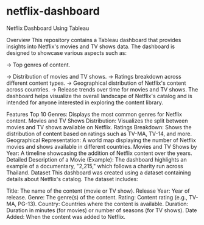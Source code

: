 # netflix-dashboard
Netflix Dashboard Using Tableau

Overview
This repository contains a Tableau dashboard that provides insights into Netflix's movies and TV shows data. The dashboard is designed to showcase various aspects such as:

-> Top genres of content.

-> Distribution of movies and TV shows.
-> Ratings breakdown across different content types.
-> Geographical distribution of Netflix's content across countries.
-> Release trends over time for movies and TV shows.
The dashboard helps visualize the overall landscape of Netflix's catalog and is intended for anyone interested in exploring the content library.


Features
Top 10 Genres: Displays the most common genres for Netflix content.
Movies and TV Shows Distribution: Visualizes the split between movies and TV shows available on Netflix.
Ratings Breakdown: Shows the distribution of content based on ratings such as TV-MA, TV-14, and more.
Geographical Representation: A world map displaying the number of Netflix movies and shows available in different countries.
Movies and TV Shows by Year: A timeline showcasing the addition of Netflix content over the years.
Detailed Description of a Movie (Example): The dashboard highlights an example of a documentary, "2,215," which follows a charity run across Thailand.
Dataset
This dashboard was created using a dataset containing details about Netflix's catalog. The dataset includes:

Title: The name of the content (movie or TV show).
Release Year: Year of release.
Genre: The genre(s) of the content.
Rating: Content rating (e.g., TV-MA, PG-13).
Country: Countries where the content is available.
Duration: Duration in minutes (for movies) or number of seasons (for TV shows).
Date Added: When the content was added to Netflix.
